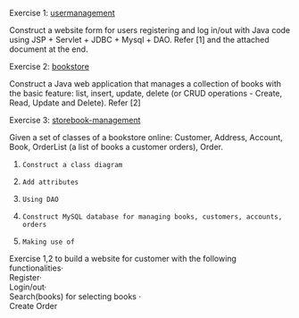 Exercise 1: <a href="https://github.com/zapuni/usermanagement.git">usermanagement</a>

Construct a website form for users registering and log in/out with Java code using JSP + Servlet + JDBC + Mysql + DAO. Refer [1] and the attached document at the end.
 
Exercise 2: <a href="https://github.com/zapuni/bookstore.git">bookstore</a>

Construct a Java web application that manages a collection of books with the basic feature: list, insert, update, delete (or CRUD operations - Create, Read, Update and Delete). Refer [2]

Exercise 3: <a href="https://github.com/zapuni/storebook-management.git">storebook-management</a>

Given a set of classes of a bookstore online:
Customer, Address, Account, Book, OrderList (a list of books a customer orders), Order. 
1.     Construct a class diagram 
2.     Add attributes
3.     Using DAO 
4.     Construct MySQL database for managing books, customers, accounts, orders 
5.     Making use of
Exercise 1,2 to build a website for customer with the following functionalities·   
Register·   
Login/out·   
Search(books) for selecting books ·   
Create Order